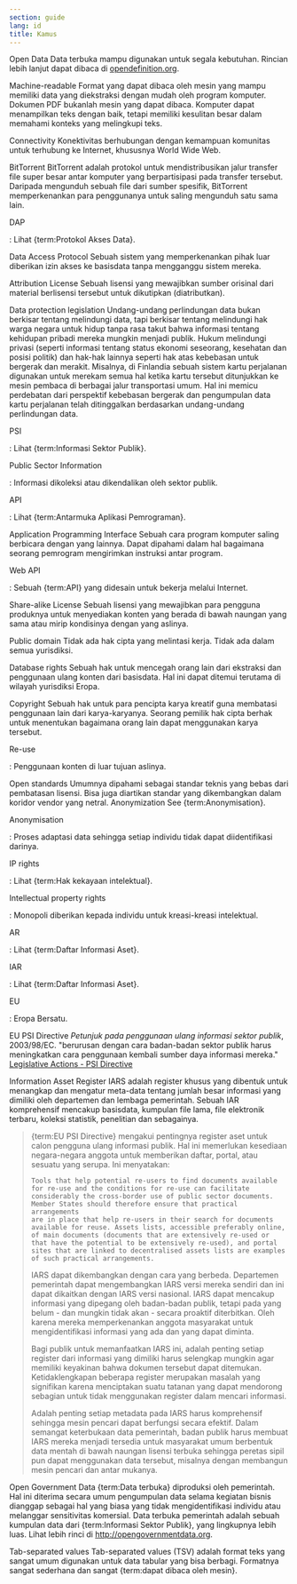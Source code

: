```yaml
---
section: guide
lang: id
title: Kamus
---
```


Open Data Data terbuka mampu digunakan untuk segala kebutuhan. Rincian lebih lanjut dapat dibaca di [opendefinition.org](http://www.opendefinition.org/).

Machine-readable Format yang dapat dibaca oleh mesin yang mampu memiliki data yang diekstraksi dengan mudah oleh program komputer. Dokumen PDF bukanlah mesin yang dapat dibaca. Komputer dapat menampilkan teks dengan baik, tetapi memiliki kesulitan besar dalam memahami konteks yang melingkupi teks.

Connectivity Konektivitas berhubungan dengan kemampuan komunitas untuk terhubung ke Internet, khususnya World Wide Web.

BitTorrent BitTorrent adalah protokol untuk mendistribusikan jalur transfer file super besar antar komputer yang berpartisipasi pada transfer tersebut. Daripada mengunduh sebuah file dari sumber spesifik, BitTorrent memperkenankan para penggunanya untuk saling mengunduh satu sama lain.

DAP

:   Lihat {term:Protokol Akses Data}.

Data Access Protocol Sebuah sistem yang memperkenankan pihak luar diberikan izin akses ke basisdata tanpa mengganggu sistem mereka.

Attribution License Sebuah lisensi yang mewajibkan sumber orisinal dari material berlisensi tersebut untuk dikutipkan (diatributkan).

Data protection legislation Undang-undang perlindungan data bukan berkisar tentang melindungi data, tapi berkisar tentang melindungi hak warga negara untuk hidup tanpa rasa takut bahwa informasi tentang kehidupan pribadi mereka mungkin menjadi publik. Hukum melindungi privasi (seperti informasi tentang status ekonomi seseorang, kesehatan dan posisi politik) dan hak-hak lainnya seperti hak atas kebebasan untuk bergerak dan merakit. Misalnya, di Finlandia sebuah sistem kartu perjalanan digunakan untuk merekam semua hal ketika kartu tersebut ditunjukkan ke mesin pembaca di berbagai jalur transportasi umum. Hal ini memicu perdebatan dari perspektif kebebasan bergerak dan pengumpulan data kartu perjalanan telah ditinggalkan berdasarkan undang-undang perlindungan data.

PSI

:   Lihat {term:Informasi Sektor Publik}.

Public Sector Information

:   Informasi dikoleksi atau dikendalikan oleh sektor publik.

API

:   Lihat {term:Antarmuka Aplikasi Pemrograman}.

Application Programming Interface Sebuah cara program komputer saling berbicara dengan yang lainnya. Dapat dipahami dalam hal bagaimana seorang pemrogram mengirimkan instruksi antar program.

Web API

:   Sebuah {term:API} yang didesain untuk bekerja melalui Internet.

Share-alike License Sebuah lisensi yang mewajibkan para pengguna produknya untuk menyediakan konten yang berada di bawah naungan yang sama atau mirip kondisinya dengan yang aslinya.

Public domain Tidak ada hak cipta yang melintasi kerja. Tidak ada dalam semua yurisdiksi.

Database rights Sebuah hak untuk mencegah orang lain dari ekstraksi dan penggunaan ulang konten dari basisdata. Hal ini dapat ditemui terutama di wilayah yurisdiksi Eropa.

Copyright Sebuah hak untuk para pencipta karya kreatif guna membatasi penggunaan lain dari karya-karyanya. Seorang pemilik hak cipta berhak untuk menentukan bagaimana orang lain dapat menggunakan karya tersebut.

Re-use

:   Penggunaan konten di luar tujuan aslinya.

Open standards Umumnya dipahami sebagai standar teknis yang bebas dari pembatasan lisensi. Bisa juga diartikan standar yang dikembangkan dalam koridor vendor yang netral. Anonymization See {term:Anonymisation}.

Anonymisation

:   Proses adaptasi data sehingga setiap individu tidak dapat diidentifikasi darinya.

IP rights

:   Lihat {term:Hak kekayaan intelektual}.

Intellectual property rights

:   Monopoli diberikan kepada individu untuk kreasi-kreasi intelektual.

AR

:   Lihat {term:Daftar Informasi Aset}.

IAR

:   Lihat {term:Daftar Informasi Aset}.

EU

:   Eropa Bersatu.

EU PSI Directive *Petunjuk pada penggunaan ulang informasi sektor publik*, 2003/98/EC. "berurusan dengan cara badan-badan sektor publik harus meningkatkan cara penggunaan kembali sumber daya informasi mereka." [Legislative Actions - PSI Directive](http://ec.europa.eu/information_society/policy/psi/actions_eu/policy_actions/index_en.htm)

Information Asset Register IARS adalah register khusus yang dibentuk untuk menangkap dan mengatur meta-data tentang jumlah besar informasi yang dimiliki oleh departemen dan lembaga pemerintah. Sebuah IAR komprehensif mencakup basisdata, kumpulan file lama, file elektronik terbaru, koleksi statistik, penelitian dan sebagainya.

> {term:EU PSI Directive} mengakui pentingnya register aset untuk calon pengguna ulang informasi publik. Hal ini memerlukan kesediaan negara-negara anggota untuk memberikan daftar, portal, atau sesuatu yang serupa. Ini menyatakan:
>
>     Tools that help potential re-users to find documents available 
>     for re-use and the conditions for re-use can facilitate 
>     considerably the cross-border use of public sector documents. 
>     Member States should therefore ensure that practical arrangements 
>     are in place that help re-users in their search for documents 
>     available for reuse. Assets lists, accessible preferably online, 
>     of main documents (documents that are extensively re-used or 
>     that have the potential to be extensively re-used), and portal 
>     sites that are linked to decentralised assets lists are examples 
>     of such practical arrangements.
>
> IARS dapat dikembangkan dengan cara yang berbeda. Departemen pemerintah dapat mengembangkan IARS versi mereka sendiri dan ini dapat dikaitkan dengan IARS versi nasional. IARS dapat mencakup informasi yang dipegang oleh badan-badan publik, tetapi pada yang belum - dan mungkin tidak akan - secara proaktif diterbitkan. Oleh karena mereka memperkenankan anggota masyarakat untuk mengidentifikasi informasi yang ada dan yang dapat diminta.
>
> Bagi publik untuk memanfaatkan IARS ini, adalah penting setiap register dari informasi yang dimiliki harus selengkap mungkin agar memiliki keyakinan bahwa dokumen tersebut dapat ditemukan. Ketidaklengkapan beberapa register merupakan masalah yang signifikan karena menciptakan suatu tatanan yang dapat mendorong sebagian untuk tidak menggunakan register dalam mencari informasi.
>
> Adalah penting setiap metadata pada IARS harus komprehensif sehingga mesin pencari dapat berfungsi secara efektif. Dalam semangat keterbukaan data pemerintah, badan publik harus membuat IARS mereka menjadi tersedia untuk masyarakat umum berbentuk data mentah di bawah naungan lisensi terbuka sehingga peretas sipil pun dapat menggunakan data tersebut, misalnya dengan membangun mesin pencari dan antar mukanya.

Open Government Data {term:Data terbuka} diproduksi oleh pemerintah. Hal ini diterima secara umum pengumpulan data selama kegiatan bisnis dianggap sebagai hal yang biasa yang tidak mengidentifikasi individu atau melanggar sensitivitas komersial. Data terbuka pemerintah adalah sebuah kumpulan data dari {term:Informasi Sektor Publik}, yang lingkupnya lebih luas. Lihat lebih rinci di <http://opengovernmentdata.org>.

Tab-separated values Tab-separated values (TSV) adalah format teks yang sangat umum digunakan untuk data tabular yang bisa berbagi. Formatnya sangat sederhana dan sangat {term:dapat dibaca oleh mesin}.